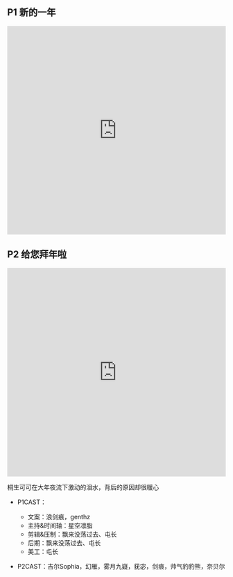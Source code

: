 ## P1 新的一年

<div style="display: flex; justify-content: center;">
<iframe height="480" width="750" src="https://player.bilibili.com/player.html?aid=844170179&bvid=BV1V54y1Y7pM&cid=298349105&page=1" scrolling="no" border="0" frameborder="no" framespacing="0" allowfullscreen="true"> </iframe>
</div>

## P2 给您拜年啦

<div style="display: flex; justify-content: center;">
<iframe height="480" width="750" src="https://player.bilibili.com/player.html?aid=844170179&bvid=BV1V54y1Y7pM&cid=298349850&page=2" scrolling="no" border="0" frameborder="no" framespacing="0" allowfullscreen="true"> </iframe>
</div>



桐生可可在大年夜流下激动的泪水，背后的原因却很暖心  

- P1CAST： 
  - 文案：浪剑痕，genthz 
  - 主持&时间轴：星空凛脂 
  - 剪辑&压制：飘来没荡过去、屯长 
  - 后期：飘来没荡过去、屯长 
  - 美工：屯长  

- P2CAST：吉尔Sophia，幻雁，雾月九嶷，莸宓，剑痕，帅气豹豹熊，奈贝尔
